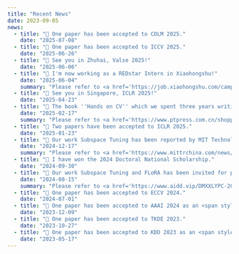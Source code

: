 ```yaml
---
title: "Recent News"
date: 2023-09-05
news:
  - title: "📘 One paper has been accepted to COLM 2025."
    date: "2025-07-08"
  - title: "📘 One paper has been accepted to ICCV 2025."
    date: "2025-06-26"
  - title: "🎯 See you in Zhuhai, Valse 2025!"
    date: "2025-06-06"
  - title: "🎁 I'm now working as a REDstar Intern in Xiaohongshu!"
    date: "2025-06-04"
    summary: "Please refer to <a href='https://job.xiaohongshu.com/campus/landing/top_intern' target='_blank' class='custom-link'>this page</a> for more details"
  - title: "🎯 See you in Singapore, ICLR 2025!"
    date: "2025-04-23"
  - title: "🎁 The book ''Hands on CV'' which we spent three years writing is finally on the market."
    date: "2025-02-17"
    summary: "Please refer to <a href='https://www.ptpress.com.cn/shopping/buy?bookId=c6cf15a9-7366-4212-b418-c30e3cdbd65d' target='_blank' class='custom-link'>this page</a> for more details"
  - title: "📘 Two papers have been accepted to ICLR 2025."
    date: "2025-01-23"
  - title: "🎁 Our work Subspace Tuning has been reported by MIT Technology Review."
    date: "2024-12-17"
    summary: "Please refer to <a href='https://www.mittrchina.com/news/detail/14173' target='_blank' class='custom-link'>this page</a> for more details"
  - title: "🎁 I have won the 2024 Doctoral National Scholarship."
    date: "2024-09-30"
  - title: "🎁 Our work Subspace Tuning and FLoRA has been invited for presentation at AiDD 2024, Beijing Station."
    date: "2024-08-15"
    summary: "Please refer to <a href='https://www.aidd.vip/DMXXLYPC-2024bj' target='_blank' class='custom-link'>this page</a> for more details."
  - title: "📘 One paper has been accepted to ECCV 2024."
    date: "2024-07-01"
  - title: "📘 One paper has been accepted to AAAI 2024 as an <span style='color:#FF79BC'>Oral</span> Presentation."
    date: "2023-12-09"
  - title: "📘 One paper has been accepted to TKDE 2023."
    date: "2023-10-27"
  - title: "📘 One paper has been accepted to KDD 2023 as an <span style='color:#FF79BC'>Oral</span> Presentation."
    date: "2023-05-17"
---
```

